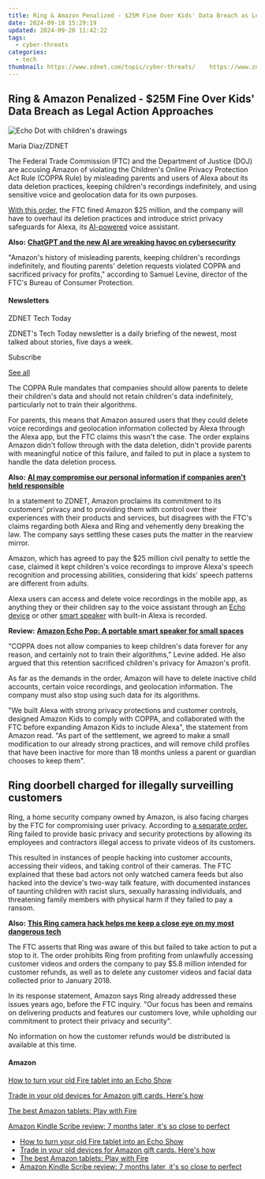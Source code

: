 ```yaml
---
title: Ring & Amazon Penalized - $25M Fine Over Kids' Data Breach as Legal Action Approaches
date: 2024-09-18 15:29:19
updated: 2024-09-20 11:42:22
tags:
  - cyber-threats
categories:
  - tech
thumbnail: https://www.zdnet.com/topic/cyber-threats/    https://www.zdnet.com/a/img/resize/80bd4ab17b57b2eb9419c7d097553f039f47defc/2023/06/01/64cf5e57-0c1c-426e-a264-2035c5880d37/echo-dot.jpg?width=170&height=96&fit=crop&auto=webp
---
```


## Ring & Amazon Penalized - $25M Fine Over Kids' Data Breach as Legal Action Approaches

![Echo Dot with children's drawings](https://www.zdnet.com/a/img/resize/1712cd5581e017fea2e35d7ea6b7b0004bf30269/2023/06/01/64cf5e57-0c1c-426e-a264-2035c5880d37/echo-dot.jpg?auto=webp&width=1280)

Maria Diaz/ZDNET

The Federal Trade Commission (FTC) and the Department of Justice (DOJ) are accusing Amazon of violating the Children's Online Privacy Protection Act Rule (COPPA Rule) by misleading parents and users of Alexa about its data deletion practices, keeping children's recordings indefinitely, and using sensitive voice and geolocation data for its own purposes.

[With this order](https://www.ftc.gov/news-events/news/press-releases/2023/05/ftc-doj-charge-amazon-violating-childrens-privacy-law-keeping-kids-alexa-voice-recordings-forever), the FTC fined Amazon $25 million, and the company will have to overhaul its deletion practices and introduce strict privacy safeguards for Alexa, its [AI-powered](https://www.zdnet.com/article/what-is-ai-heres-everything-you-need-to-know-about-artificial-intelligence/) voice assistant.

**Also:** [**ChatGPT and the new AI are wreaking havoc on cybersecurity**](https://www.zdnet.com/article/chatgpt-and-the-new-ai-are-wreaking-havoc-on-cybersecurity/)

"Amazon's history of misleading parents, keeping children's recordings indefinitely, and flouting parents' deletion requests violated COPPA and sacrificed privacy for profits," according to Samuel Levine, director of the FTC's Bureau of Consumer Protection. 

#### Newsletters

ZDNET Tech Today

ZDNET's Tech Today newsletter is a daily briefing of the newest, most talked about stories, five days a week.

 Subscribe

[See all](https://www.zdnet.com/newsletters/)

The COPPA Rule mandates that companies should allow parents to delete their children's data and should not retain children's data indefinitely, particularly not to train their algorithms. 

For parents, this means that Amazon assured users that they could delete voice recordings and geolocation information collected by Alexa through the Alexa app, but the FTC claims this wasn't the case. The order explains Amazon didn't follow through with the data deletion, didn't provide parents with meaningful notice of this failure, and failed to put in place a system to handle the data deletion process.

**Also:** [**AI may compromise our personal information if companies aren't held responsible**](https://www.zdnet.com/article/amid-ai-craze-what-will-it-take-for-firms-to-take-data-security-seriously/)

In a statement to ZDNET, Amazon proclaims its commitment to its customers' privacy and to providing them with control over their experiences with their products and services, but disagrees with the FTC's claims regarding both Alexa and Ring and vehemently deny breaking the law. The company says settling these cases puts the matter in the rearview mirror.

Amazon, which has agreed to pay the $25 million civil penalty to settle the case, claimed it kept children's voice recordings to improve Alexa's speech recognition and processing abilities, considering that kids' speech patterns are different from adults.

Alexa users can access and delete voice recordings in the mobile app, as anything they or their children say to the voice assistant through an [Echo device](https://buy.geni.us/Proxy.ashx?TSID=368250&GR%5FURL=https%3A%2F%2Fwww.amazon.com%2FAll-New-release-clock-Smart-speaker%2Fdp%2FB09B8W5FW7%3Ftag%3Dzd-buy-button-20%26ascsubtag%3D%5F%5FCOM%5FCLICK%5FID%5F%5F%7Caf07e038-a7b7-42f8-add6-feb2737474df%7Cdtp&dtb=1) or other [smart speaker](https://www.zdnet.com/home-and-office/home-entertainment/best-smart-speaker/) with built-in Alexa is recorded. 

**Review:** [**Amazon Echo Pop: A portable smart speaker for small spaces**](https://www.zdnet.com/home-and-office/smart-home/amazon-echo-pop-review/)

"COPPA does not allow companies to keep children's data forever for any reason, and certainly not to train their algorithms," Levine added. He also argued that this retention sacrificed children's privacy for Amazon's profit. 

As far as the demands in the order, Amazon will have to delete inactive child accounts, certain voice recordings, and geolocation information. The company must also stop using such data for its algorithms.

"We built Alexa with strong privacy protections and customer controls, designed Amazon Kids to comply with COPPA, and collaborated with the FTC before expanding Amazon Kids to include Alexa", the statement from Amazon read. "As part of the settlement, we agreed to make a small modification to our already strong practices, and will remove child profiles that have been inactive for more than 18 months unless a parent or guardian chooses to keep them".

## Ring doorbell charged for illegally surveilling customers

Ring, a home security company owned by Amazon, is also facing charges by the FTC for compromising user privacy. According to [a separate order](https://www.ftc.gov/news-events/news/press-releases/2023/05/ftc-says-ring-employees-illegally-surveilled-customers-failed-stop-hackers-taking-control-users), Ring failed to provide basic privacy and security protections by allowing its employees and contractors illegal access to private videos of its customers.

This resulted in instances of people hacking into customer accounts, accessing their videos, and taking control of their cameras. The FTC explained that these bad actors not only watched camera feeds but also hacked into the device's two-way talk feature, with documented instances of taunting children with racist slurs, sexually harassing individuals, and threatening family members with physical harm if they failed to pay a ransom.

**Also:** [**This Ring camera hack helps me keep a close eye on my most dangerous tech**](https://www.zdnet.com/article/this-ring-camera-hack-helps-me-keep-a-close-eye-on-my-most-dangerous-tech/)

The FTC asserts that Ring was aware of this but failed to take action to put a stop to it. The order prohibits Ring from profiting from unlawfully accessing customer videos and orders the company to pay $5.8 million intended for customer refunds, as well as to delete any customer videos and facial data collected prior to January 2018.

In its response statement, Amazon says Ring already addressed these issues years ago, before the FTC inquiry. "Our focus has been and remains on delivering products and features our customers love, while upholding our commitment to protect their privacy and security".

No information on how the customer refunds would be distributed is available at this time. 

#### Amazon

[How to turn your old Fire tablet into an Echo Show](https://www.zdnet.com/article/how-to-turn-your-old-fire-tablet-into-an-echo-show/ "How to turn your old Fire tablet into an Echo Show")

[Trade in your old devices for Amazon gift cards. Here's how](https://www.zdnet.com/article/you-can-trade-in-old-electronics-for-amazon-gift-cards-heres-how-it-works/ "Trade in your old devices for Amazon gift cards. Here's how")

[The best Amazon tablets: Play with Fire](https://www.zdnet.com/article/best-amazon-tablet/ "The best Amazon tablets: Play with Fire")

[Amazon Kindle Scribe review: 7 months later, it's so close to perfect](https://www.zdnet.com/article/amazon-kindle-scribe-review/ "Amazon Kindle Scribe review: 7 months later, it's so close to perfect")

* [How to turn your old Fire tablet into an Echo Show](https://www.zdnet.com/article/how-to-turn-your-old-fire-tablet-into-an-echo-show/ "How to turn your old Fire tablet into an Echo Show")
* [Trade in your old devices for Amazon gift cards. Here's how](https://www.zdnet.com/article/you-can-trade-in-old-electronics-for-amazon-gift-cards-heres-how-it-works/ "Trade in your old devices for Amazon gift cards. Here's how")
* [The best Amazon tablets: Play with Fire](https://www.zdnet.com/article/best-amazon-tablet/ "The best Amazon tablets: Play with Fire")
* [Amazon Kindle Scribe review: 7 months later, it's so close to perfect](https://www.zdnet.com/article/amazon-kindle-scribe-review/ "Amazon Kindle Scribe review: 7 months later, it's so close to perfect")

<ins class="adsbygoogle"
     style="display:block"
     data-ad-format="autorelaxed"
     data-ad-client="ca-pub-7571918770474297"
     data-ad-slot="1223367746"></ins>



<ins class="adsbygoogle"
     style="display:block"
     data-ad-client="ca-pub-7571918770474297"
     data-ad-slot="8358498916"
     data-ad-format="auto"
     data-full-width-responsive="true"></ins>
